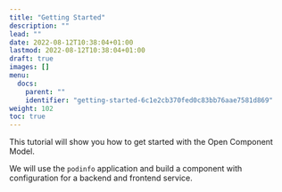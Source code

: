 ```yaml
---
title: "Getting Started"
description: ""
lead: ""
date: 2022-08-12T10:38:04+01:00
lastmod: 2022-08-12T10:38:04+01:00
draft: true
images: []
menu:
  docs:
    parent: ""
    identifier: "getting-started-6c1e2cb370fed0c83bb76aae7581d869"
weight: 102
toc: true
---
```


This tutorial will show you how to get started with the Open Component Model.

We will use the `podinfo` application and build a component with configuration for a backend and frontend service.
